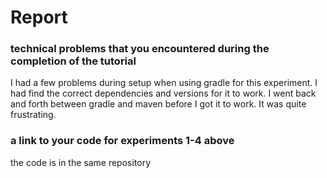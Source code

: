 # Report

### technical problems that you encountered during the completion of the tutorial
I had a few problems during setup when using gradle for this experiment. I had find the correct dependencies and versions for it to work. 
I went back and forth between gradle and maven before I got it to work. It was quite frustrating.

### a link to your code for experiments 1-4 above
the code is in the same repository

